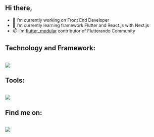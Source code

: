 ## Hi there, 

- 🔭 I’m currently working on Front End Developer
- 🌱 I’m currently learning framework Flutter and React.js with Next.js
- 📫 I’m [flutter_modular](https://pub.dev/packages/flutter_modular) contributor of Flutterando Community  


## Technology and Framework:
<div style="display: inline_block"><br>
     <a>
    <img src="https://skillicons.dev/icons?i=flutter,dart,react,next,js,nodejs,sqlite,firebase,supabase," />
  </a>
</div>  
 
## Tools:
<div style="display: inline_block"><br>
    <a>
    <img src="https://skillicons.dev/icons?i=ubuntu,vscode,androidstudio,postman,ai,xd,ps,ae,pr" />
  </a>
</div>  

## Find me on:
<div style="display: inline_block"><br>
      <a href="https://br.linkedin.com/in/jfperondini?original_referer=https%3A%2F%2Fwww.google.com%2F" >
    <img src="https://skillicons.dev/icons?i=linkedin" />
  </a>
</div>


<!--
**jfperondini/jfperondini** is a ✨ _special_ ✨ repository because its `README.md` (this file) appears on your GitHub profile.

Here are some ideas to get you started:

www.devicon.dev

- 🔭 I’m currently working on ...
- 🌱 I’m currently learning ...
- 👯 I’m looking to collaborate on ...
- 🤔 I’m looking for help with ...
- 💬 Ask me about ...
- 📫 How to reach me: ...
- 😄 Pronouns: ...
- ⚡ Fun fact: ...
-->
